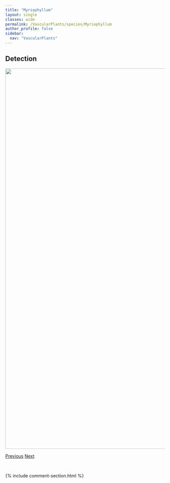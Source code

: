 ```yaml
---
title: "Myriophyllum"
layout: single
classes: wide
permalink: /VascularPlants/species/Myriophyllum
author_profile: false
sidebar:
  nav: "VascularPlants"
---
```


<h2>Detection</h2>

<a href="https://drive.google.com/uc?export=view&id=14xCEzUc6V1vHSIuuTnNvUXP2JrY4NfCw">
<img src="https://drive.google.com/uc?export=view&id=14xCEzUc6V1vHSIuuTnNvUXP2JrY4NfCw" height = "1200" width = "800">
</a>


<a href="/DevelopmentWebsite/VascularPlants/species/MyricaGale" class="pagination--pager" title="Sweet Gale">Previous</a> <a href="/DevelopmentWebsite/VascularPlants/species/MyriophyllumSibiricum" class="pagination--pager" title="Myriophyllum sibiricum">Next</a>

<p>&nbsp;</p>

{% include comment-section.html %}
